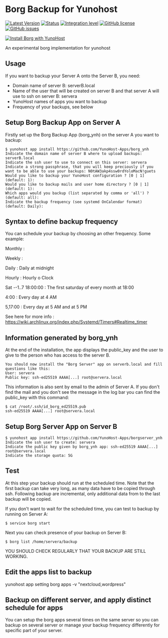 # Borg Backup for Yunohost

[![Latest Version](https://img.shields.io/badge/version-1.0.3-green.svg?style=flat)](https://github.com/YunoHost-Apps/borg_ynh/releases)
[![Status](https://img.shields.io/badge/status-testing-yellow.svg?style=flat)](https://github.com/YunoHost-Apps/borg_ynh/milestones)
[![Integration level](https://dash.yunohost.org/integration/borg.svg)](https://dash.yunohost.org/appci/app/borg)
[![GitHub license](https://img.shields.io/badge/license-GPLv3-blue.svg?style=flat)](https://raw.githubusercontent.com/YunoHost-Apps/borg_ynh/master/LICENSE)
[![GitHub issues](https://img.shields.io/github/issues/YunoHost-Apps/borg_ynh.svg?style=flat)](https://github.com/YunoHost-Apps/borg_ynh/issues)

[![Install Borg with YunoHost](https://install-app.yunohost.org/install-with-yunohost.png)](https://install-app.yunohost.org/?app=borg)

An experimental borg implementation for yunohost

## Usage

If you want to backup your Server A onto the Server B, you need:
* Domain name of server B: serverB.local
* Name of the user that will be created on server B and that server A will use to ssh on server B: servera
* YunoHost names of apps you want to backup
* Frequency of your backups, see below

## Setup Borg Backup App on Server A

Firstly set up the Borg Backup App (borg_ynh) on the server A you want to backup:

```
$ yunohost app install https://github.com/YunoHost-Apps/borg_ynh
Indicate the domain name of server B where to upload backups: serverB.local
Indicate the ssh user to use to connect on this server: servera
Indicate a strong passphrase, that you will keep preciously if you want to be able to use your backups: N0tAW3akp4ssw0rdYoloMacN!guets
Would you like to backup your YunoHost configuration ? [0 | 1] (default: 1):
Would you like to backup mails and user home directory ? [0 | 1] (default: 1):
Which apps would you backup (list separated by comma or 'all') ? (default: all):
Indicate the backup frequency (see systemd OnCalendar format) (default: Daily):
```
## Syntax to define backup frequency

You can schedule your backup by choosing an other frequency. Some example:

Monthly :

Weekly :

Daily : Daily at midnight

Hourly : Hourly o Clock

Sat *-*-1..7 18:00:00 : The first saturday of every month at 18:00

4:00 : Every day at 4 AM

5,17:00 : Every day at 5 AM and at 5 PM

See here for more info : https://wiki.archlinux.org/index.php/Systemd/Timers#Realtime_timer

## Information generated by borg_ynh

At the end of the installation, the app displays the public_key and the user to give to the person who has access to the server B.
```
You should now install the "Borg Server" app on serverb.local and fill questions like this:
User: servera
Public key: ssh-ed25519 AAAA[...] root@servera.local
```
This information is also sent by email to the admin of Server A.
If you don't find the mail and you don't see the message in the log bar you can find the public_key with this command:
```
$ cat /root/.ssh/id_borg_ed25519.pub
ssh-ed25519 AAAA[...] root@servera.local
```

## Setup Borg Server App on Server B

```
$ yunohost app install https://github.com/YunoHost-Apps/borgserver_ynh
Indicate the ssh user to create: servera
Indicate the public key given by borg_ynh app: ssh-ed25519 AAAA[...] root@servera.local
Indicate the storage quota: 5G
```

## Test
At this step your backup should run at the scheduled time. Note that the first backup can take very long, as many data have to be copied through ssh. Following backup are incremental, only additional data from to the last backup will be copied.

If you don't want to wait for the scheduled time, you can test to backup by running on Server A:
```
$ service borg start
```

Next you can check presence of your backup on Server B:
```
$ borg list /home/servera/backup
```

YOU SHOULD CHECK REGULARLY THAT YOUR BACKUP ARE STILL WORKING.

## Edit the apps list to backup

yunohost app setting borg apps -v "nextcloud,wordpress"

## Backup on different server, and apply distinct schedule for apps

You can setup the borg apps several times on the same server so you can backup on several server or manage your backup frequency differently for specific part of your server.
